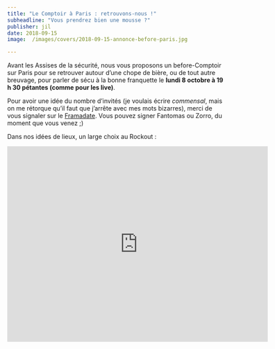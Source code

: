 ```yaml
---
title: "Le Comptoir à Paris : retrouvons-nous !"
subheadline: "Vous prendrez bien une mousse ?"
publisher: jil
date: 2018-09-15
image:  /images/covers/2018-09-15-annonce-before-paris.jpg

---
```


Avant les Assises de la sécurité, nous vous proposons un before-Comptoir sur Paris pour se retrouver autour d’une chope de bière, ou de tout autre breuvage, pour parler de sécu à la bonne franquette le **lundi 8 octobre à 19 h 30 pétantes (comme pour les live)**.

Pour avoir une idée du nombre d’invités (je voulais écrire *commensal*, mais on me rétorque qu’il faut que j’arrête avec mes mots bizarres), merci de vous signaler sur le [Framadate](https://framadate.org/7nTqq1OOApqZlZpk). Vous pouvez signer Fantomas ou Zorro, du moment que vous venez ;)


Dans nos idées de lieux, un large choix au Rockout :

<iframe src="https://www.google.com/maps/embed?pb=!1m18!1m12!1m3!1d2620.441779152611!2d2.1418767515670827!3d48.94507327919441!2m3!1f0!2f0!3f0!3m2!1i1024!2i768!4f13.1!3m3!1m2!1s0x47e6618159318141%3A0x5e6c0d748e235137!2sRockOut!5e0!3m2!1sen!2sfr!4v1537039083877" width="600" height="450" frameborder="0" style="border:0" allowfullscreen></iframe>
